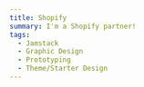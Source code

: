```yaml
---
title: Shopify
summary: I'm a Shopify partner!
tags:
  - Jamstack
  - Graphic Design
  - Prototyping
  - Theme/Starter Design
---
```

